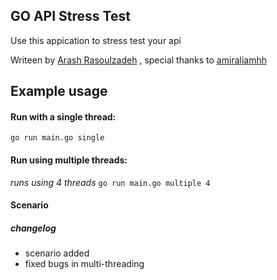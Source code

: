 ## GO API Stress Test
Use this appication to stress test your api

Writeen by [Arash Rasoulzadeh]("http://twitter.com/x3n0b1a") , special thanks to [amiraliamhh](https://github.com/amiraliamhh) 

## Example usage

#### Run with a single thread:
`go run main.go single`

#### Run using multiple threads:
*runs using 4 threads*
`go run main.go multiple 4`
#### Scenario 


##### changelog
- scenario added
- fixed bugs in multi-threading

